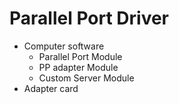 # Parallel Port Driver

- Computer software
  - Parallel Port Module
  - PP adapter Module
  - Custom Server Module
- Adapter card

